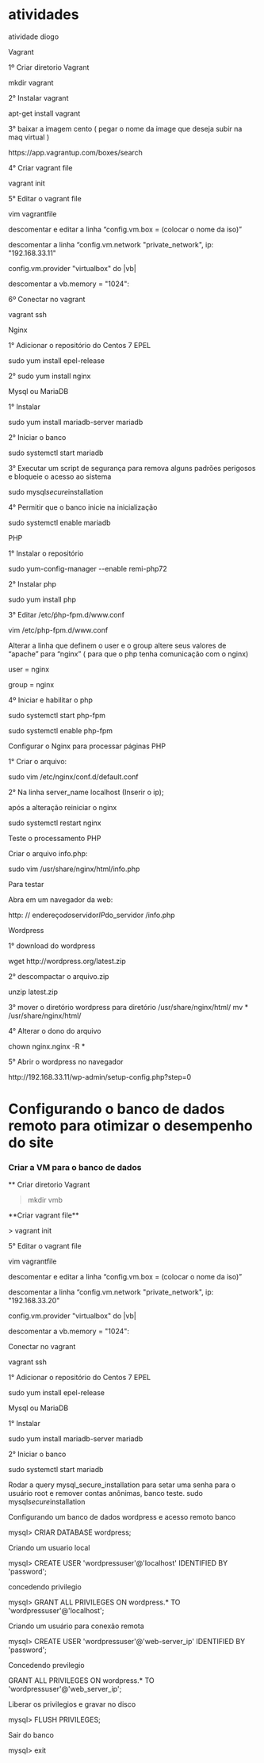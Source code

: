 # atividades
atividade diogo

<p>Vagrant</p>

<p>1º Criar diretorio Vagrant</p>
mkdir vagrant
<p></p>
<p>2° Instalar vagrant</p>
apt-get install vagrant
<p></p>
<p>3° baixar a imagem cento ( pegar o nome da image que deseja subir na maq virtual )</p>
https://app.vagrantup.com/boxes/search
<p></p>
<p>4° Criar vagrant file</p>
vagrant init
<p></p>
<p>5° Editar o vagrant file</p>
vim vagrantfile
<p></p>
<p>descomentar e editar a linha “config.vm.box = (colocar o nome da iso)”</p>
<p></p>
<p>descomentar a linha “config.vm.network "private_network", ip: "192.168.33.11"</p>
<p></p>
<p>config.vm.provider "virtualbox" do |vb|</p>
<p></p>
<p>descomentar a vb.memory = "1024":</p>
<p></p>
<p>6º Conectar no vagrant </p>
vagrant ssh
<p></p>
<p>Nginx</p>

<p>1° Adicionar o repositório do Centos 7 EPEL</P>
sudo yum install epel-release
<p></p>
<p>2° sudo yum install nginx</p>

<p>Mysql ou MariaDB</p>

<p>1° Instalar</p>
sudo yum install mariadb-server mariadb
<p></p>
<p>2° Iniciar o banco</p>
sudo systemctl start mariadb
<p></p>
<p>3° Executar um script de segurança para remova alguns padrões perigosos e bloqueie o acesso ao sistema</p>
sudo mysql<em>secure</em>installation
<p></p>
<p>4° Permitir que o banco inicie na inicialização</p>
sudo systemctl enable mariadb
<p></p>

<p>PHP</p>

<p>1° Instalar o repositório</p>
sudo yum-config-manager --enable remi-php72
<p></p>
<p>2° Instalar php</p>
sudo yum install php
<p></p>
<p>3° Editar /etc/ṕhp-fpm.d/www.conf</p>
vim /etc/php-fpm.d/www.conf
<p></p>
<p>Alterar a linha que definem o user e o group  altere seus valores de “apache” para “nginx” ( para que o php tenha comunicação com o nginx)</p>
user = nginx <p></p> 
group = nginx
<p></p>

<p>4º Iniciar e habilitar o php</p>
sudo systemctl start php-fpm
<p></p>
<p>sudo systemctl enable php-fpm</p>

<p>Configurar o Nginx para processar páginas PHP</p>

<p>1° Criar o arquivo:</p>
sudo vim /etc/nginx/conf.d/default.conf
<p></p>
<p>2° Na linha  server_name  localhost (Inserir o ip);</p>
após a alteração reiniciar o nginx

sudo systemctl restart nginx</p>

<p>Teste o processamento PHP</p>
<p>Criar o arquivo info.php:</p>
<p>sudo vim /usr/share/nginx/html/info.php</p>
<?php phpinfo(); ?>
<p>Para testar</p>
<p>Abra em um navegador da web:</p>
<p>http: // endereço<em>do</em>servidor<em>IP</em>do_servidor /info.php</p></p>

<p>Wordpress</p>

<p>1° download do wordpress</p>
wget http://wordpress.org/latest.zip
<p>2° descompactar o arquivo.zip</p>
<p>unzip latest.zip</p>
<p>3° mover o diretório wordpress para diretório /usr/share/nginx/html/
mv * /usr/share/nginx/html/</p>
<p>4° Alterar o dono do arquivo</p>
<p>chown nginx.nginx -R *</p>
<p>5° Abrir o wordpress no navegador</p>
<p>http://192.168.33.11/wp-admin/setup-config.php?step=0</p>

# Configurando o banco de dados remoto para otimizar o desempenho do site

### Criar a VM para o banco de dados

** Criar diretorio Vagrant
> mkdir vmb
<p> **Criar vagrant file** </p> 
> vagrant init

<p>5° Editar o vagrant file</p>
vim vagrantfile
<p></p>
<p>descomentar e editar a linha “config.vm.box = (colocar o nome da iso)”</p>
<p></p>
<p>descomentar a linha “config.vm.network "private_network", ip: "192.168.33.20"</p>
<p></p>
<p>config.vm.provider "virtualbox" do |vb|</p>
<p></p>
<p>descomentar a vb.memory = "1024":</p>
<p></p>
<p> Conectar no vagrant </p>
vagrant ssh
<p></p>

<p>1° Adicionar o repositório do Centos 7 EPEL</P>
sudo yum install epel-release
<p></p>
<p>Mysql ou MariaDB</p>

<p>1° Instalar</p>
sudo yum install mariadb-server mariadb
<p></p>
<p>2° Iniciar o banco</p>
sudo systemctl start mariadb
<p></p>
<p> Rodar a query mysql_secure_installation para setar uma senha para o usuário root e remover contas anônimas, banco teste.
sudo mysql<em>secure</em>installation
<p></p>
Configurando um banco de dados wordpress e acesso remoto
banco

mysql>   CRIAR DATABASE wordpress;

Criando um usuario local

mysql> CREATE USER 'wordpressuser'@'localhost' IDENTIFIED BY 'password';

concedendo privilegio

mysql> GRANT ALL PRIVILEGES ON wordpress.* TO 'wordpressuser'@'localhost';

Criando um usuário para conexão remota

mysql> CREATE USER 'wordpressuser'@'web-server_ip' IDENTIFIED BY 'password';

Concedendo previlegio

GRANT ALL PRIVILEGES ON wordpress.* TO 'wordpressuser'@'web_server_ip';

Liberar os privilegios e gravar no disco

mysql> FLUSH PRIVILEGES;

Sair do banco

mysql> exit

